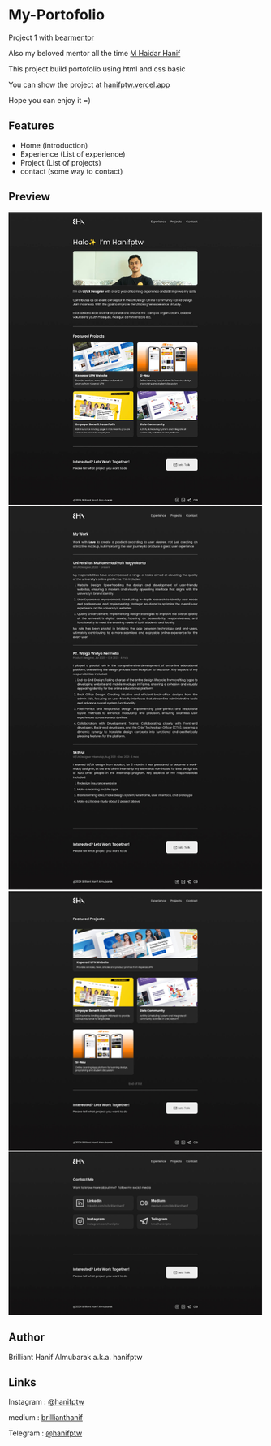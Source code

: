 # My-Portofolio
Project 1 with [bearmentor](https://bearmentor.com/)

Also my beloved mentor all the time [M Haidar Hanif](https://www.linkedin.com/in/mhaidarhanif/) 

This project build portofolio using html and css basic

You can show the project at [hanifptw.vercel.app](https://hanifptw.vercel.app)

Hope you can enjoy it =)

## Features
- Home (introduction)
- Experience (List of experience)
- Project (List of projects)
- contact (some way to contact)

## Preview
<img src="images/home.jpg" width= "500">
<img src="images/experience.jpg" width= "500">
<img src="images/project.jpg" width= "500">
<img src="images/contact.jpg" width= "500">



## Author
Brilliant Hanif Almubarak a.k.a. hanifptw




## Links

Instagram : [@hanifptw](http://instagram.com/hanifptw/)

medium    : [brillianthanif](http://medium.com/brillianthanif)

Telegram : [@hanifptw](http://t.me/hanifptw)
